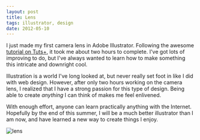 ```yaml
---
layout: post
title: Lens
tags: illustrator, design
date: 2012-05-10
---
```


I just made my first camera lens in Adobe Illustrator. Following the awesome [tutorial on Tuts+](http://vector.tutsplus.com/tutorials/illustration/create-an-aperture-style-camera-lens-icon/), it took me about two hours to complete. I've got lots of improving to do, but I've always wanted to learn how to make something this intricate and downright cool. 

Illustration is a world I've long looked at, but never really set foot in like I did with web design. However, after only two hours working on the camera lens, I realized that I have a strong passion for this type of design. Being able to create *anything* I can think of makes me feel enlivened. 

With enough effort, anyone can learn practically anything with the Internet. Hopefully by the end of this summer, I will be a much better illustrator than I am now, and have learned a new way to create things I enjoy. 

![lens](http://dl.dropbox.com/u/418570/kyledreger/lens.png)
